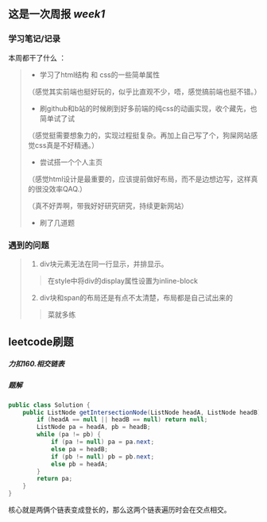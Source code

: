 这是一次周报 *week1*
--------

### 学习笔记/记录
本周都干了什么 ：
> + 学习了html结构 和 css的一些简单属性
>
>（感觉其实前端也挺好玩的，似乎比直观不少，唔，感觉搞前端也挺不错。）
>
> + 刷github和b站的时候刷到好多前端的纯css的动画实现，收个藏先，也简单试了试
> 
> （感觉挺需要想象力的，实现过程挺复杂。再加上自己写了个，狗屎网站感觉css真是不好精通。）
> 
> + 尝试搭一个个人主页
> 
> （感觉html设计是最重要的，应该提前做好布局，而不是边想边写，这样真的很没效率QAQ.）
> 
> （真不好弄啊，带我好好研究研究，持续更新网站）
> 
> + 刷了几道题

### 遇到的问题
>1. div块元素无法在同一行显示，并排显示。
> > 在style中将div的display属性设置为inline-block
>2. div块和span的布局还是有点不太清楚，布局都是自己试出来的
> > 菜就多练


## leetcode刷题

##### 力扣160.相交链表

##### 题解

```java
public class Solution {
    public ListNode getIntersectionNode(ListNode headA, ListNode headB) {
        if (headA == null || headB == null) return null;
        ListNode pa = headA, pb = headB;
        while (pa != pb) {
            if (pa != null) pa = pa.next;
            else pa = headB;
            if (pb != null) pb = pb.next;
            else pb = headA;
        }
        return pa;
    }
}
```
核心就是两俩个链表变成登长的，那么这两个链表遍历时会在交点相交。